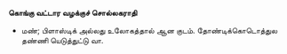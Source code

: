 **கொங்கு வட்டார வழக்குச் சொல்லகராதி**
- மண்; பிளாஸ்டிக் அல்லது உலோகத்தால் ஆன குடம். தோண்டிக்கொடொத்துல தண்ணி யெடுத்துட்டு வா.

